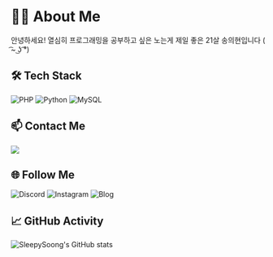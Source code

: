 # 👨‍💻 About Me
안녕하세요! 열심히 프로그래밍을 공부하고 싶은 노는게 제일 좋은 21살 송의현입니다 ( ͡~ ͜ʖ ͡°)

## 🛠 Tech Stack
<p>
  <img src="https://img.shields.io/badge/PHP-777BB4?style=for-the-badge&logo=php&logoColor=white" alt="PHP" />
  <img src="https://img.shields.io/badge/Python-3776AB?style=for-the-badge&logo=python&logoColor=white" alt="Python" />
  <img src="https://img.shields.io/badge/MySQL-00000F?style=for-the-badge&logo=mysql&logoColor=white" alt="MySQL" />
</p>

## 📫 Contact Me
<a href="mailto:hyunnn1123@naver.com"><img src="https://img.shields.io/badge/Email-D14836?style=for-the-badge&logo=gmail&logoColor=white"/></a>

## 🌐 Follow Me
<p>
  <a href="https://discord.gg/xfr7MTgEUQ"><img src="https://img.shields.io/badge/Discord-7289DA?style=for-the-badge&logo=discord&logoColor=white" alt="Discord" style="display: inline-block;"/></a>
  <a href="https://www.instagram.com/sleepysoong/"><img src="https://img.shields.io/badge/Instagram-E4405F?style=for-the-badge&logo=instagram&logoColor=white" alt="Instagram" style="display: inline-block;"/></a>
  <a href="https://sleepysoong.tistory.com/"><img src="https://img.shields.io/badge/Blog-555263?style=for-the-badge&logo=tistory&logoColor=white" alt="Blog" style="display: inline-block;"/></a>
</p>

## 📈 GitHub Activity
![SleepySoong's GitHub stats](https://github-readme-stats.vercel.app/api?username=sleepysoong&show_icons=true&theme=minimal&include_all_commits=true)
